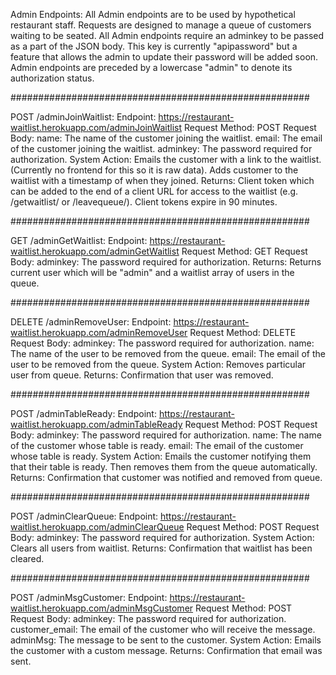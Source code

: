 Admin Endpoints:
All Admin endpoints are to be used by hypothetical restaurant staff. Requests are designed to manage a queue of customers waiting to be seated.
All Admin endpoints require an adminkey to be passed as a part of the JSON body. This key is currently "apipassword" but a feature that allows the admin to update their password will be added soon.
Admin endpoints are preceded by a lowercase "admin" to denote its authorization status.

######################################################

POST /adminJoinWaitlist:
Endpoint: https://restaurant-waitlist.herokuapp.com/adminJoinWaitlist
Request Method: POST
Request Body:
name: The name of the customer joining the waitlist.
email: The email of the customer joining the waitlist.
adminkey: The password required for authorization.
System Action: Emails the customer with a link to the waitlist. (Currently no frontend for this so it is raw data). Adds customer to the waitlist with a timestamp of when they joined.
Returns: Client token which can be added to the end of a client URL for access to the waitlist (e.g. /getwaitlist/ or /leavequeue/). Client tokens expire in 90 minutes.

######################################################

GET /adminGetWaitlist:
Endpoint: https://restaurant-waitlist.herokuapp.com/adminGetWaitlist
Request Method: GET
Request Body:
adminkey: The password required for authorization.
Returns: Returns current user which will be "admin" and a waitlist array of users in the queue.

######################################################

DELETE /adminRemoveUser:
Endpoint: https://restaurant-waitlist.herokuapp.com/adminRemoveUser
Request Method: DELETE
Request Body:
adminkey: The password required for authorization.
name: The name of the user to be removed from the queue.
email: The email of the user to be removed from the queue.
System Action: Removes particular user from queue.
Returns: Confirmation that user was removed.

######################################################

POST /adminTableReady:
Endpoint: https://restaurant-waitlist.herokuapp.com/adminTableReady
Request Method: POST
Request Body:
adminkey: The password required for authorization.
name: The name of the customer whose table is ready.
email: The email of the customer whose table is ready.
System Action: Emails the customer notifying them that their table is ready. Then removes them from the queue automatically.
Returns: Confirmation that customer was notified and removed from queue.

######################################################

POST /adminClearQueue:
Endpoint: https://restaurant-waitlist.herokuapp.com/adminClearQueue
Request Method: POST
Request Body:
adminkey: The password required for authorization.
System Action: Clears all users from waitlist.
Returns: Confirmation that waitlist has been cleared.

######################################################

POST /adminMsgCustomer:
Endpoint: https://restaurant-waitlist.herokuapp.com/adminMsgCustomer
Request Method: POST
Request Body:
adminkey: The password required for authorization.
customer_email: The email of the customer who will receive the message.
adminMsg: The message to be sent to the customer.
System Action: Emails the customer with a custom message.
Returns: Confirmation that email was sent.
